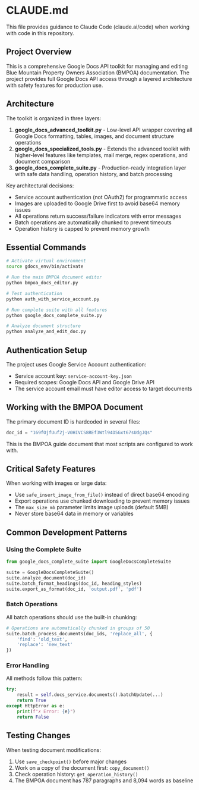 # CLAUDE.md

This file provides guidance to Claude Code (claude.ai/code) when working with code in this repository.

## Project Overview

This is a comprehensive Google Docs API toolkit for managing and editing Blue Mountain Property Owners Association (BMPOA) documentation. The project provides full Google Docs API access through a layered architecture with safety features for production use.

## Architecture

The toolkit is organized in three layers:

1. **google_docs_advanced_toolkit.py** - Low-level API wrapper covering all Google Docs formatting, tables, images, and document structure operations
2. **google_docs_specialized_tools.py** - Extends the advanced toolkit with higher-level features like templates, mail merge, regex operations, and document comparison
3. **google_docs_complete_suite.py** - Production-ready integration layer with safe data handling, operation history, and batch processing

Key architectural decisions:
- Service account authentication (not OAuth2) for programmatic access
- Images are uploaded to Google Drive first to avoid base64 memory issues
- All operations return success/failure indicators with error messages
- Batch operations are automatically chunked to prevent timeouts
- Operation history is capped to prevent memory growth

## Essential Commands

```bash
# Activate virtual environment
source gdocs_env/bin/activate

# Run the main BMPOA document editor
python bmpoa_docs_editor.py

# Test authentication
python auth_with_service_account.py

# Run complete suite with all features
python google_docs_complete_suite.py

# Analyze document structure
python analyze_and_edit_doc.py
```

## Authentication Setup

The project uses Google Service Account authentication:
- Service account key: `service-account-key.json`
- Required scopes: Google Docs API and Google Drive API
- The service account email must have editor access to target documents

## Working with the BMPOA Document

The primary document ID is hardcoded in several files:
```python
doc_id = "169fOjfUuf2j-V0HIVCS8REf3Wtl94D5Gxt67sUdgJQs"
```

This is the BMPOA guide document that most scripts are configured to work with.

## Critical Safety Features

When working with images or large data:
- Use `safe_insert_image_from_file()` instead of direct base64 encoding
- Export operations use chunked downloading to prevent memory issues
- The `max_size_mb` parameter limits image uploads (default 5MB)
- Never store base64 data in memory or variables

## Common Development Patterns

### Using the Complete Suite
```python
from google_docs_complete_suite import GoogleDocsCompleteSuite

suite = GoogleDocsCompleteSuite()
suite.analyze_document(doc_id)
suite.batch_format_headings(doc_id, heading_styles)
suite.export_as_format(doc_id, 'output.pdf', 'pdf')
```

### Batch Operations
All batch operations should use the built-in chunking:
```python
# Operations are automatically chunked in groups of 50
suite.batch_process_documents(doc_ids, 'replace_all', {
    'find': 'old_text',
    'replace': 'new_text'
})
```

### Error Handling
All methods follow this pattern:
```python
try:
    result = self.docs_service.documents().batchUpdate(...)
    return True
except HttpError as e:
    print(f"✗ Error: {e}")
    return False
```

## Testing Changes

When testing document modifications:
1. Use `save_checkpoint()` before major changes
2. Work on a copy of the document first: `copy_document()`
3. Check operation history: `get_operation_history()`
4. The BMPOA document has 787 paragraphs and 8,094 words as baseline